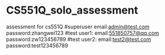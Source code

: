 # CS551Q_solo_assessment
assessment for cs551Q
#superuser
email:admin@test.com
password:zhangwei123
#test user1:
email:551850757@qq.com
password:zw123456789
#test user2:
email:test2@test.com
password:test123456789
